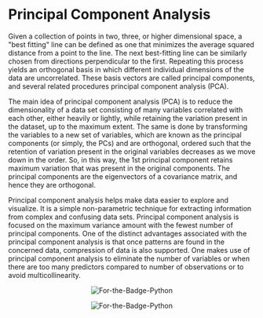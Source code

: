 # Principal Component Analysis

Given a collection of points in two, three, or higher dimensional space, a "best fitting" line can be defined as one that minimizes
the average squared distance from a point to the line. The next best-fitting line can be similarly chosen from directions perpendicular to the first.
Repeating this process yields an orthogonal basis in which different individual dimensions of the data are uncorrelated.
These basis vectors are called principal components, and several related procedures principal component analysis (PCA).

The main idea of principal component analysis (PCA) is to reduce the dimensionality of a data set consisting of many variables correlated with each other, 
either heavily or lightly, while retaining the variation present in the dataset, up to the maximum extent. The same is done by transforming the variables 
to a new set of variables, which are known as the principal components (or simply, the PCs) and are orthogonal, ordered such that the retention of variation present 
in the original variables decreases as we move down in the order. So, in this way, the 1st principal component retains maximum variation that was present in the original 
components. The principal components are the eigenvectors of a covariance matrix, and hence they are orthogonal.

Principal component analysis helps make data easier to explore and visualize. It is a simple non-parametric technique for extracting 
information from complex and confusing data sets. Principal component analysis is focused on the maximum variance amount with the fewest number of principal components.
One of the distinct advantages associated with the principal component analysis is that once patterns are found in the concerned data, compression of data is also supported.
One makes use of principal component analysis to eliminate the number of variables or when there are too many predictors compared to number of observations or
to avoid multicollinearity.



<p align="center">
  <img alt="For-the-Badge-Python" src="http://i.stack.imgur.com/gZMOV.png">
  
</p>

<p align="center">
  <img alt="For-the-Badge-Python" src="http://ForTheBadge.com/images/badges/made-with-python.svg">
  
</p>

